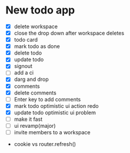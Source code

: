 # New todo app
- [x] delete workspace
- [x] close the drop down after workspace deletes
- [x] todo card
- [x] mark todo as done
- [x] delete todo
- [x] update todo
- [x] signout
- [ ] add a ci
- [x] darg and drop
- [x] comments
- [x] delete comments
- [ ] Enter key to add comments
- [x] mark todo optimistic ui action redo
- [x] update todo optimistic ui problem
- [ ] make it fast
- [ ] ui revamp(major)
- [ ] invite members to a workspace
- cookie vs router.refresh()
